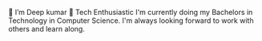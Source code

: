 👋 I’m Deep kumar
👀 Tech Enthusiastic 
I'm currently doing my Bachelors in Technology in Computer Science. I'm always looking forward to work with others and learn along.
 

<!---
DeepkumarSingh/DeepkumarSingh is a ✨ special ✨ repository because its `README.md` (this file) appears on your GitHub profile.
You can click the Preview link to take a look at your changes.
--->
